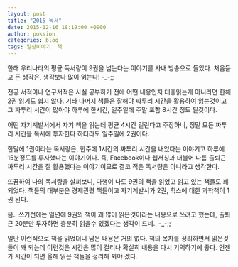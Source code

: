 ```yaml
---
layout: post
title: "2015 독서"
date: 2015-12-16 18:19:00 +0900
author: poksion
categories: blog
tags: 일상이야기  책
---
```


한해 우리나라의 평균 독서량이 9권을 넘는다는 이야기를 사내 방송으로 들었다. 처음듣고 든 생각은, 생각보다 많이 읽는다! -_-;;

전공 서적이나 연구서적은 사실 공부하기 전에 어떤 내용인지 대충읽는게 아니라면 한해 2권 읽기도 쉽지 않다. 기타 나머지 책들은 잘해야 짜투리 시간을 활용하여 읽는것이고 그 짜투리 시간이 많아야 하루에 한시간, 일주일에 주말 포함 8시간 정도 될것이다.

어떤 자기계발서에서 자기 책을 읽는데 평균 4시간 걸린다고 주장하니, 정말 모든 짜투리 시간을 독서에 투자한다 하더라도 일주일에 2권이다.

한달에 1권이라는 독서량은, 한주에 1시간의 짜투리 시간을 내었다는 이야기고 하루에 15분정도를 투자했다는 이야기이다. 즉, Facebook이나 웹서칭과 더불어 나름 출퇴근 짜투리 시간을 잘 활용했다는 이야기이므로 결코 적은 독서량은 아니라고 생각한다.

뜨끔하여 나의 독서량을 살펴보니, 다행이 나도 9권의 책을 읽었고 읽고 있는 책들도 꽤 되었다. 책들의 대부분은 경제관련 책들이고 자기계발서가 2권, 힉스에 대한 과학책이 1권 된다.

음.. 쓰기전에는 일년에 9권의 책이 꽤 많이 읽은것이라는 내용으로 쓰려고 했는데, 출퇴근 20분만 투자하면 충분히 읽을수 있겠다는 생각이 드네.. -_-;;

일단 이런식으로 책을 읽었더니 남은 내용은 거의 없다. 책의 목차를 정리하면서 읽은것들이 꽤 되는데 이런것은 시간은 많이 걸리나 확실히 내용을 다시 기억하기에 좋다. 언젠가 시간이 되면 올해 읽은 책들을 정리해 봐야 겠다.

